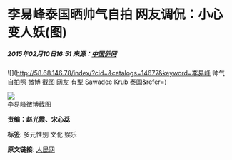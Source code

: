 # 李易峰泰国晒帅气自拍 网友调侃：小心变人妖(图)

##### 2015年02月10日16:51 来源：[中国侨网](http://www.chinanews.com/yl/2015/02-10/7051618.shtml)

![](http://58.68.146.78/index/?cid=&catalogs=14677&keyword=李易峰 帅气 自拍照 微博 截图 网友 有型 Sawadee Krub 泰国&refer=)

![](http://www.people.com.cn/mediafile/pic/20150210/30/8162468113968119314.jpg)  
李易峰微博截图

**责编：赵光霞、宋心蕊**  

**标签**: 多元性别 文化 娱乐

**原文链接**: [人民网](http://media.people.com.cn/n/2015/0210/c14677-26542050.html)
